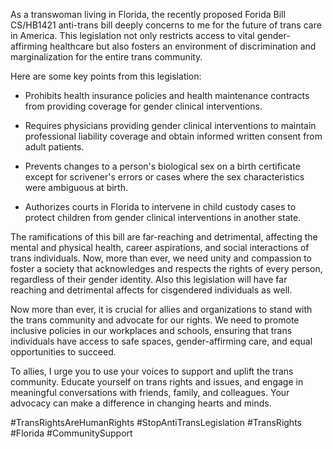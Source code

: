 As a transwoman living in Florida, the recently proposed Forida Bill CS/HB1421 anti-trans bill deeply concerns to me for the future of trans care in America. This legislation not only restricts access to vital gender-affirming healthcare but also fosters an environment of discrimination and marginalization for the entire trans community.

Here are some key points from this legislation: 

- Prohibits health insurance policies and health maintenance contracts from providing coverage for gender clinical interventions.

- Requires physicians providing gender clinical interventions to maintain professional liability coverage and obtain informed written consent from adult patients.

- Prevents changes to a person's biological sex on a birth certificate except for scrivener's errors or cases where the sex characteristics were ambiguous at birth.

- Authorizes courts in Florida to intervene in child custody cases to protect children from gender clinical interventions in another state.

The ramifications of this bill are far-reaching and detrimental, affecting the mental and physical health, career aspirations, and social interactions of trans individuals. Now, more than ever, we need unity and compassion to foster a society that acknowledges and respects the rights of every person, regardless of their gender identity. Also this legislation will have far reaching and detrimental affects for cisgendered individuals as well. 

Now more than ever, it is crucial for allies and organizations to stand with the trans community and advocate for our rights. We need to promote inclusive policies in our workplaces and schools, ensuring that trans individuals have access to safe spaces, gender-affirming care, and equal opportunities to succeed.

To allies, I urge you to use your voices to support and uplift the trans community. Educate yourself on trans rights and issues, and engage in meaningful conversations with friends, family, and colleagues. Your advocacy can make a difference in changing hearts and minds.

#TransRightsAreHumanRights #StopAntiTransLegislation #TransRights #Florida #CommunitySupport